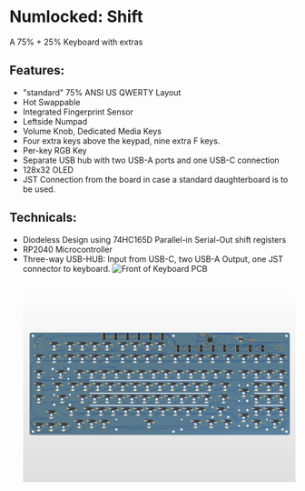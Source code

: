 # Numlocked: Shift
 A 75% + 25% Keyboard with extras
 ## Features:
 - "standard" 75% ANSI US QWERTY Layout
 - Hot Swappable
 - Integrated Fingerprint Sensor
 - Leftside Numpad
 - Volume Knob, Dedicated Media Keys
 - Four extra keys above the keypad, nine extra F keys. 
 - Per-key RGB Key
 - Separate USB hub with two USB-A ports and one USB-C connection
 - 128x32 OLED
 - JST Connection from the board in case a standard daughterboard is to be used. 
## Technicals:
- Diodeless Design using 74HC165D Parallel-in Serial-Out shift registers
- RP2040 Microcontroller
- Three-way USB-HUB: Input from USB-C, two USB-A Output, one JST connector to keyboard.
![Front of Keyboard PCB](https://github.com/YuhKuro/Numlocked/blob/main/images/PCBKeyboardFrnt.png)
![Back of Keyboard PCB](https://github.com/YuhKuro/Numlocked/blob/main/images/PCBKeyboardBack.png)
